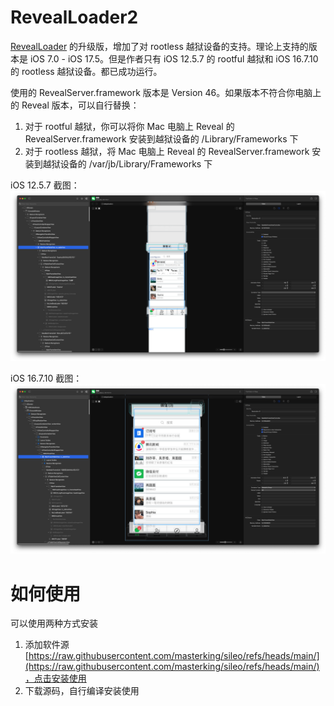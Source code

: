 # RevealLoader2

[RevealLoader](https://github.com/heardrwt/RevealLoader) 的升级版，增加了对 rootless 越狱设备的支持。理论上支持的版本是 iOS 7.0 - iOS 17.5。但是作者只有 iOS 12.5.7 的 rootful 越狱和 iOS 16.7.10 的 rootless 越狱设备。都已成功运行。

<!--其实对于越狱开发来说，目前更推荐使用 Lookin 查看 UI ，Lookin 支持命令调试，可以直接在 Lookin 调试 UI。Lookin Loader 作者也已经发布并开源了。-->

使用的 RevealServer.framework 版本是 Version 46。如果版本不符合你电脑上的 Reveal 版本，可以自行替换：

1. 对于 rootful 越狱，你可以将你 Mac 电脑上 Reveal 的 RevealServer.framework 安装到越狱设备的 /Library/Frameworks 下
2. 对于 rootless 越狱，将 Mac 电脑上 Reveal 的 RevealServer.framework        安装到越狱设备的 /var/jb/Library/Frameworks 下

iOS 12.5.7 截图：
![](./screenshot/Xnip2024-10-23_00-39-33.jpg)

iOS 16.7.10 截图：
![](./screenshot/Xnip2024-10-23_00-34-42.jpg)

# 如何使用

可以使用两种方式安装

1. 添加软件源 [https://raw.githubusercontent.com/masterking/sileo/refs/heads/main/](https://raw.githubusercontent.com/masterking/sileo/refs/heads/main/)，点击安装使用
2. 下载源码，自行编译安装使用
